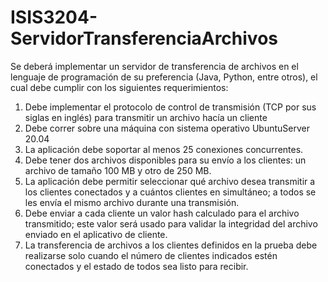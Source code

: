 # ISIS3204-ServidorTransferenciaArchivos

Se deberá implementar un servidor de transferencia de archivos en el lenguaje de programación de su preferencia (Java, Python, entre otros), el cual debe cumplir con los siguientes requerimientos:

1. Debe implementar el protocolo de control de transmisión (TCP por sus siglas en inglés) para transmitir un archivo hacía un cliente
2. Debe correr sobre una máquina con sistema operativo UbuntuServer 20.04
3. La aplicación debe soportar al menos 25 conexiones concurrentes.
4. Debe tener dos archivos disponibles para su envío a los clientes: un archivo de tamaño 100 MB y otro de 250 MB.
5. La aplicación debe permitir seleccionar qué archivo desea transmitir a los clientes conectados y a cuántos clientes en simultáneo; a todos se les envía el mismo archivo durante una transmisión.
6. Debe enviar a cada cliente un valor hash calculado para el archivo transmitido; este valor será usado para validar la integridad del archivo enviado en el aplicativo de cliente.
7. La transferencia de archivos a los clientes definidos en la prueba debe realizarse solo cuando el número de clientes indicados estén conectados y el estado de todos sea listo para recibir.
